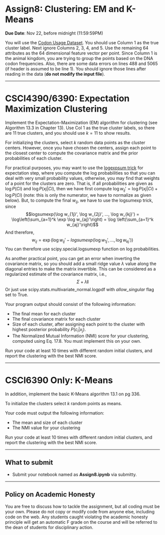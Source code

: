<!--
.. title: CSCI4390-6390 Assign8
.. slug: dm_assign8
.. date: 2021-11-11 12:00:01 UTC-04:00
.. tags: 
.. category: 
.. link: 
.. description: 
.. has_math: True
.. type: text
-->

# Assign8: Clustering: EM and K-Means

**Due Date**: Nov 22, before midnight (11:59:59PM)


You will use the 
[Codon Usage Dataset](https://archive.ics.uci.edu/ml/datasets/Codon+usage#).
You should use Column 1 as the true cluster label. Next ignore
Columns 2, 3, 4, and 5. Use the remaining 64 attributes as the 64
dimensional feature vector per point. Since Column 1 is the animal kingdom,
you are trying to group the points based on the DNA codon frequencies.
Also, there are some data errors on lines 488 and 5065 (if header is assumed
to be line 1). You should ignore
those lines after reading in the data (**do not modify the input file**).

---

# CSCI4390/6390: Expectation Maximization Clustering

Implement the Expectation-Maximization (EM) algorithm for clustering
(see Algorithm 13.3 in Chapter 13). Use Col 1 as the true cluster labels, so
there are 11 true clusters, and you should use $k=11$ to show results.

For initializing the clusters, select $k$ random data points as the cluster
centers. However, once you have chosen the centers, assign each point to the
closest center to compute the covariance matrix and the prior probabilities
of each cluster.

For practical purposes, you may want to use the [logexpsum
trick](https://blog.feedly.com/tricks-of-the-trade-logsumexp/) for
expectation step, where you compute the log probabilities so that you can
deal with very small probability values, otherwise, you may find that
weights of a point for the clusters are zero. That is, if all probabilities
are given as $\log P(Ci)$ and $\log P(xj | Ci)$, 
then we have
first compute $\log w_{ij}' = \log P(xj | Ci) + \log P(Ci)$ (note: this is
only the numerator, we have to normalize as given below). But, to compute
the final $w_{ij}$, we have to use the logsumexp trick, since 
$$logsumexp(\log w_{1j}', \log w_{2j}', ..., \log w_{kj}') = \log\left(\sum_{a=1}^k
        \exp \log w_{aj}'\right) = \log \left(\sum_{a=1}^k w_{aj}'\right)$$
And therefore,
$$w_{ij} = \exp\Big( \log w_{ij}' - logsumexp(\log w_{1j}', ..., \log w_{kj}') \Big)$$
You can therefore use scipy.special.logsumexp function on log probabilities.

As another practical point, you can get an error when inverting the covariance
matrix, so you should add a small ridge value $\lambda$ value along the
diagonal entries to make the matrix invertible. This can be considered
as a regularized estimate of the covariance matrix, i.e., $$\Sigma +
\lambda \mathbf{I}$$
Or just use scipy.stats.multivariate_normal.logpdf with *allow_singular* flag set to True.

Your program output should consist of the following information:

* The final mean for each cluster
* The final covariance matrix for each cluster
* Size of each cluster, after assigning  each point to the cluster with highest posterior probability $P(c_i | x_j)$.
* The Normalized Mutual Information (NMI) score for your clustering,
    computed using Eq. 17.8. You must implement this on your own. 

Run your code at least 10 times with different random initial clusters, 
and report the clustering with the best NMI score.


---

# CSCI6390 Only: K-Means

In addition, implement the basic K-Means algorithm 13.1 on pg 336. 

To initialize the clusters select $k$ random points as means.

Your code must output the following information:

* The mean and size of each cluster
* The NMI value for your clustering

Run your code at least 10 times with different random initial clusters, 
and report the clustering with the best NMI score.

---

## What to submit

* Submit your notebook named as **Assign8.ipynb** via submitty.

---

## Policy on Academic Honesty

You are free to discuss how to tackle the assignment, but all coding
must be your own. Please do not copy or modify code from anyone else,
including code on the web. Any students caught violating the academic
honesty principle will get an automatic F grade on the course and will
be referred to the dean of students for disciplinary action.

